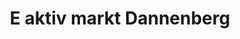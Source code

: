 ---
title: "E aktiv markt Dannenberg"
url: /bad-wimpfen/e-aktiv-markt-dannenberg/
shop: Supermarkt
---
